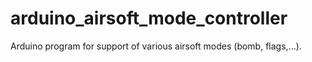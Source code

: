 # arduino_airsoft_mode_controller
Arduino program for support of various airsoft modes (bomb, flags,...).
